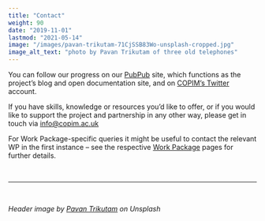 ```yaml
---
title: "Contact"
weight: 90
date: "2019-11-01"
lastmod: "2021-05-14"
image: "/images/pavan-trikutam-71CjSSB83Wo-unsplash-cropped.jpg"
image_alt_text: "photo by Pavan Trikutam of three old telephones"
---
```


You can follow our progress on our [PubPub](https://copim.pubpub.org/) site, which functions as the project’s blog and open documentation site, and on [COPIM’s Twitter](https://twitter.com/COPIMproject) account.

If you have skills, knowledge or resources you’d like to offer, or if you would like to support the project and partnership in any other way, please get in touch via [info@copim.ac.uk](mailto:info@copim.ac.uk)

For Work Package-specific queries it might be useful to contact the relevant WP in the first instance – see the respective [Work Package](https://www.copim.ac.uk/work-package/) pages for further details.



  &nbsp;

---



  &nbsp;

*Header image by [Pavan Trikutam](https://unsplash.com/photos/71CjSSB83Wo) on Unsplash*
